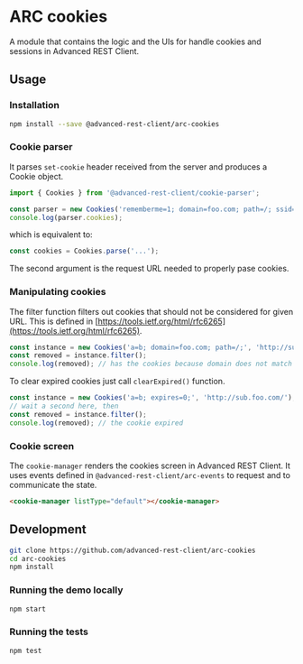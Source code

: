 # ARC cookies

A module that contains the logic and the UIs for handle cookies and sessions in Advanced REST Client.

## Usage

### Installation

```sh
npm install --save @advanced-rest-client/arc-cookies
```

### Cookie parser

It parses `set-cookie` header received from the server and produces a Cookie object.

```javascript
import { Cookies } from '@advanced-rest-client/cookie-parser';

const parser = new Cookies('rememberme=1; domain=foo.com; path=/; ssid=Hy1t5e#oj21.876aak;', 'http://bar.com/');
console.log(parser.cookies);
```

which is equivalent to:

```javascript
const cookies = Cookies.parse('...');
```

The second argument is the request URL needed to properly pase cookies.

### Manipulating cookies

The filter function filters out cookies that should not be considered for given URL. This is defined in [https://tools.ietf.org/html/rfc6265](https://tools.ietf.org/html/rfc6265).

```javascript
const instance = new Cookies('a=b; domain=foo.com; path=/;', 'http://sub.foo.com/');
const removed = instance.filter();
console.log(removed); // has the cookies because domain does not match
```

To clear expired cookies just call `clearExpired()` function.

```javascript
const instance = new Cookies('a=b; expires=0;', 'http://sub.foo.com/');
// wait a second here, then
const removed = instance.filter();
console.log(removed); // the cookie expired
```

### Cookie screen

The `cookie-manager` renders the cookies screen in Advanced REST Client. It uses events defined in `@advanced-rest-client/arc-events` to request and to communicate the state.

```html
<cookie-manager listType="default"></cookie-manager>
```

## Development

```sh
git clone https://github.com/advanced-rest-client/arc-cookies
cd arc-cookies
npm install
```

### Running the demo locally

```sh
npm start
```

### Running the tests

```sh
npm test
```
